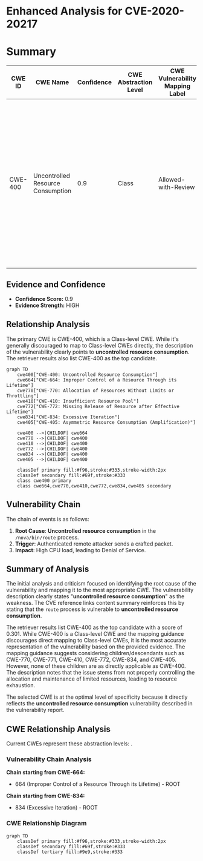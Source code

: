 # Enhanced Analysis for CVE-2020-20217

# Summary
| CWE ID | CWE Name | Confidence | CWE Abstraction Level | CWE Vulnerability Mapping Label | CWE-Vulnerability Mapping Notes |
|---|---|---|---|---|---|
| CWE-400 | Uncontrolled Resource Consumption | 0.9 | Class | Allowed-with-Review | The product does not properly control the allocation and maintenance of a limited resource, thereby enabling an actor to influence the amount of resources consumed, eventually leading to the exhaustion of available resources. |

## Evidence and Confidence

*   **Confidence Score:** 0.9
*   **Evidence Strength:** HIGH

## Relationship Analysis
The primary CWE is CWE-400, which is a Class-level CWE. While it's generally discouraged to map to Class-level CWEs directly, the description of the vulnerability clearly points to **uncontrolled resource consumption**. The retriever results also list CWE-400 as the top candidate.

```mermaid
graph TD
    cwe400["CWE-400: Uncontrolled Resource Consumption"]
    cwe664["CWE-664: Improper Control of a Resource Through its Lifetime"]
    cwe770["CWE-770: Allocation of Resources Without Limits or Throttling"]
    cwe410["CWE-410: Insufficient Resource Pool"]
    cwe772["CWE-772: Missing Release of Resource after Effective Lifetime"]
    cwe834["CWE-834: Excessive Iteration"]
    cwe405["CWE-405: Asymmetric Resource Consumption (Amplification)"]

    cwe400 -->|CHILDOF| cwe664
    cwe770 -->|CHILDOF| cwe400
    cwe410 -->|CHILDOF| cwe400
    cwe772 -->|CHILDOF| cwe400
    cwe834 -->|CHILDOF| cwe400
    cwe405 -->|CHILDOF| cwe400

    classDef primary fill:#f96,stroke:#333,stroke-width:2px
    classDef secondary fill:#69f,stroke:#333
    class cwe400 primary
    class cwe664,cwe770,cwe410,cwe772,cwe834,cwe405 secondary
```

## Vulnerability Chain
The chain of events is as follows:
1.  **Root Cause**: **Uncontrolled resource consumption** in the `/nova/bin/route` process.
2.  **Trigger**: Authenticated remote attacker sends a crafted packet.
3.  **Impact**: High CPU load, leading to Denial of Service.

## Summary of Analysis
The initial analysis and criticism focused on identifying the root cause of the vulnerability and mapping it to the most appropriate CWE. The vulnerability description clearly states "**uncontrolled resource consumption**" as the weakness. The CVE reference links content summary reinforces this by stating that the `route` process is vulnerable to **uncontrolled resource consumption**.

The retriever results list CWE-400 as the top candidate with a score of 0.301. While CWE-400 is a Class-level CWE and the mapping guidance discourages direct mapping to Class-level CWEs, it is the most accurate representation of the vulnerability based on the provided evidence. The mapping guidance suggests considering children/descendants such as CWE-770, CWE-771, CWE-410, CWE-772, CWE-834, and CWE-405. However, none of these children are as directly applicable as CWE-400. The description notes that the issue stems from not properly controlling the allocation and maintenance of limited resources, leading to resource exhaustion.

The selected CWE is at the optimal level of specificity because it directly reflects the **uncontrolled resource consumption** vulnerability described in the vulnerability report.


## CWE Relationship Analysis

Current CWEs represent these abstraction levels: .


### Vulnerability Chain Analysis

**Chain starting from CWE-664:**
- 664 (Improper Control of a Resource Through its Lifetime) - ROOT


**Chain starting from CWE-834:**
- 834 (Excessive Iteration) - ROOT



### CWE Relationship Diagram

```mermaid
graph TD
    classDef primary fill:#f96,stroke:#333,stroke-width:2px
    classDef secondary fill:#69f,stroke:#333
    classDef tertiary fill:#9e9,stroke:#333
```